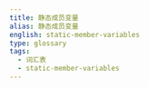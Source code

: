 ```yaml
---
title: 静态成员变量
alias: 静态成员变量
english: static-member-variables
type: glossary
tags:
  - 词汇表
  - static-member-variables
---
```

